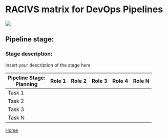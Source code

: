 # __RACIVS matrix for DevOps Pipelines__   

<img src="https://user-images.githubusercontent.com/10748736/112021549-50c5ea80-8b29-11eb-81bc-685d44da6dd1.png">

## __Pipeline stage:__  
### __Stage description:__  
Insert your description of the stage here  

| Pipeline Stage:<br>Planning  | Role 1  | Role 2  | Role 3  | Role 4  | Role N  |
|----------------------------- |-------- |-------- |-------- |-------- |-------- |
| Task 1                       |         |         |         |         |         |
| Task 2                       |         |         |         |         |         |
| Task 3                       |         |         |         |         |         |
| Task N                       |         |         |         |         |         |
  
  
[Home](/index.md)  

